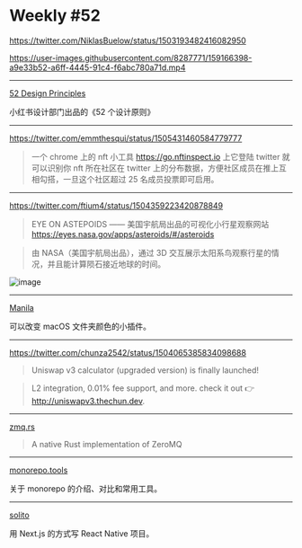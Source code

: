 # Weekly #52

https://twitter.com/NiklasBuelow/status/1503193482416082950

https://user-images.githubusercontent.com/8287771/159166398-a9e33b52-a6ff-4445-91c4-f6abc780a71d.mp4

---

[52 Design Principles](https://rpdc.xiaohongshu.com/52-design-principles)

小红书设计部门出品的《52 个设计原则》

---

https://twitter.com/emmthesqui/status/1505431460584779777

> 一个 chrome 上的 nft 小工具 https://go.nftinspect.io
> 上它登陆 twitter 就可以识别你 nft 所在社区在 twitter 上的分布数据，方便社区成员在推上互相勾搭，一旦这个社区超过 25 名成员投票即可启用。

---

https://twitter.com/ftium4/status/1504359223420878849

> EYE ON ASTEPOIDS —— 美国宇航局出品的可视化小行星观察网站 https://eyes.nasa.gov/apps/asteroids/#/asteroids

> 由 NASA（美国宇航局出品），通过 3D 交互展示太阳系鸟观察行星的情况，并且能计算陨石接近地球的时间。

![image](https://user-images.githubusercontent.com/8287771/159166179-aa8e22e6-5c1f-421e-b913-488ff62a3ac6.png)

---

[Manila](https://github.com/neilsardesai/Manila)

可以改变 macOS 文件夹颜色的小插件。

---

https://twitter.com/chunza2542/status/1504065385834098688

> Uniswap v3 calculator (upgraded version) is finally launched!

> L2 integration, 0.01% fee support, and more. check it out 👉 http://uniswapv3.thechun.dev.

---

[zmq.rs](https://github.com/zeromq/zmq.rs)

> A native Rust implementation of ZeroMQ

---

[monorepo.tools](https://monorepo.tools/)

关于 monorepo 的介绍、对比和常用工具。

---

[solito](https://github.com/nandorojo/solito)

用 Next.js 的方式写 React Native 项目。
